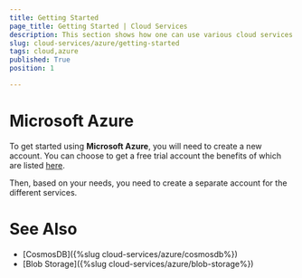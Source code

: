```yaml
---
title: Getting Started
page_title: Getting Started | Cloud Services
description: This section shows how one can use various cloud services like GoogleCloud, AWS, and Azure with the Telerik UI For Winforms suite.
slug: cloud-services/azure/getting-started
tags: cloud,azure
published: True
position: 1

---
```


# Microsoft Azure

To get started using **Microsoft Azure**, you will need to create a new account. You can choose to get a free trial account the benefits of which are listed [here](https://azure.microsoft.com/en-us/free/).

Then, based on your needs, you need to create a separate account for the different services. 

# See Also

* [CosmosDB]({%slug cloud-services/azure/cosmosdb%})
* [Blob Storage]({%slug cloud-services/azure/blob-storage%})